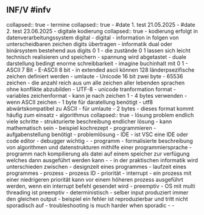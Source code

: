## INF/V #infv
collapsed:: true
	- termine
	  collapsed:: true
		- #date 1. test 21.05.2025
		- #date 2. test 23.06.2025
	- digitale kodierung
	  collapsed:: true
		- kodierung erfolgt in datenverarbeitungssystem digital
		- digital
			- information in folgen von unterscheidbaren zeichen digits übertragen
		- informatik dual oder binärsystem bestehend aus digits 0 1
		- die zustände 0 1 lassen sich leicht technisch realisieren und speichern
		- spannung wird abgetastet
		- duale darstellung bedingt enorme schreibbarkeit
		- imagine buchinhalt mit 0 1
		- ASCII 7 Bit
		- E-ASCII 8 bit
			- in extended ascii können 128 länderpsezifische zeichen definiert werden
				- umlaute
		- Unicode 16 bit zwei byte
			- 65536 zeichen
			- die anzahl reich aus um alle zeichen aller lebenden sprachen ohne konflikte abzubilden
		- UTF-8
			- unicode tranformation format
			- variables zeichenformat
				- kann je nach zeichen 1 - 4 bytes verwenden
				- wenn ASCII zeichen
					- 1 byte für daratellung benötigt
					- utf8 abwärtskompatibel zu ASCII
				- für umlaute
					- 2 bytes
				- dieses format kommt häufig zum einsatz
	- algorithmus
	  collapsed:: true
		- lösung problem endlich viele schritte
		- strukturierte beschreibung endlicher lösung
		- kann mathematisch sein
		- beispiel kochrezept
		- programmieren
			- aufgabenstellung benötigt
			- problemlösung
		- IDE
			- ist VSC eine IDE oder code editor
			- debugger wichtig
			-
		- programm
			- formalisierte beschreibung von algorithmen und datenstrukturen mithilfe einer programmiersprache
			- programm nach kompilierung als datei auf einem speicher zur verfügung welches dann ausgeführt werden kann
			-
			- in der praktischen informatik wird unterschieden zwischen
				- designzeit eines programmes
				- laufzeit eines programmes
			- prozess
				- prozess ID
				- priorität
					- interrupt
						- ein prozess mit einer niedrigeren priorität kann vor einem höheren prozess ausgeführt werden, wenn ein interrupt befehl gesendet wird
				- preemptiv
					- OS mit multi threading ist preemptiv
				- deterministisch
					- selber input produziert immer den gleichen output
					- beispiel ein fehler ist reproduzierbar und tritt nicht sporadisch auf
						- troubleshooting is much harder when sporadic
					-
				-